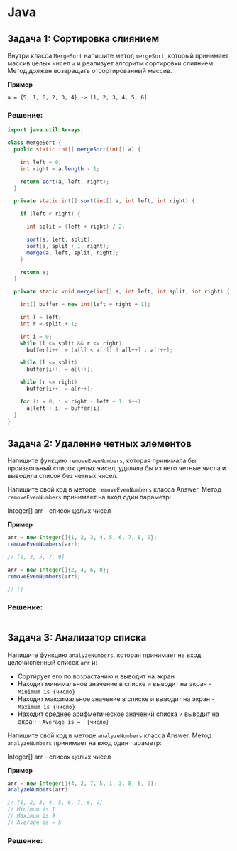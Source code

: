 # Java

## Задача 1: Сортировка слиянием

Внутри класса `MergeSort` напишите метод `mergeSort`, который принимает массив целых чисел `a` и реализует алгоритм сортировки слиянием. Метод должен возвращать отсортированный массив.

**Пример**

```
a = {5, 1, 6, 2, 3, 4} -> [1, 2, 3, 4, 5, 6]
```

### Решение:

```java
import java.util.Arrays;

class MergeSort {
  public static int[] mergeSort(int[] a) {

    int left = 0;
    int right = a.length - 1;

    return sort(a, left, right);
  }

  private static int[] sort(int[] a, int left, int right) {

    if (left < right) {

      int split = (left + right) / 2;

      sort(a, left, split);
      sort(a, split + 1, right);
      merge(a, left, split, right);
    }

    return a;
  }

  private static void merge(int[] a, int left, int split, int right) {

    int[] buffer = new int[left + right + 1];

    int l = left;
    int r = split + 1;

    int i = 0;
    while (l <= split && r <= right)
      buffer[i++] = (a[l] < a[r]) ? a[l++] : a[r++];

    while (l <= split)
      buffer[i++] = a[l++];

    while (r <= right)
      buffer[i++] = a[r++];

    for (i = 0; i < right - left + 1; i++)
      a[left + i] = buffer[i];
  }
}
```

## Задача 2: Удаление четных элементов

Напишите функцию `removeEvenNumbers`, которая принимала бы произвольный список целых чисел, удаляла бы из него четные числа и выводила список без четных чисел.

Напишите свой код в методе `removeEvenNumbers` класса Answer. Метод `removeEvenNumbers` принимает на вход один параметр:

Integer[] arr - список целых чисел

**Пример**

```java
arr = new Integer[]{1, 2, 3, 4, 5, 6, 7, 8, 9};
removeEvenNumbers(arr);

// [1, 3, 5, 7, 9]

arr = new Integer[]{2, 4, 6, 8};
removeEvenNumbers(arr);

// []
```

### Решение:

```java

```

## Задача 3: Анализатор списка

Напишите функцию `analyzeNumbers`, которая принимает на вход целочисленный список `arr` и:

- Сортирует его по возрастанию и выводит на экран
- Находит минимальное значение в списке и выводит на экран - `Minimum is {число}`
- Находит максимальное значение в списке и выводит на экран - `Maximum is {число}`
- Находит среднее арифметическое значений списка и выводит на экран - `Average is =  {число}`

Напишите свой код в методе `analyzeNumbers` класса Answer. Метод `analyzeNumbers` принимает на вход один параметр:

Integer[] arr - список целых чисел

**Пример**

```java
arr = new Integer[]{4, 2, 7, 5, 1, 3, 8, 6, 9};
analyzeNumbers(arr)

// [1, 2, 3, 4, 5, 6, 7, 8, 9]
// Minimum is 1
// Maximum is 9
// Average is = 5
```

### Решение:

```java

```

## 